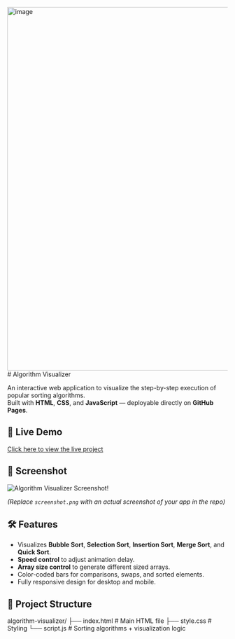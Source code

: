 <img width="1888" height="830" alt="image" src="https://github.com/user-attachments/assets/e8720b96-3b49-4233-896f-622b4b6108cc" /># Algorithm Visualizer

An interactive web application to visualize the step-by-step execution of popular sorting algorithms.  
Built with **HTML**, **CSS**, and **JavaScript** — deployable directly on **GitHub Pages**.

## 🚀 Live Demo
[Click here to view the live project](https://kaushalkumarthakur.github.io/Algorithm-Visualizer/)

## 📸 Screenshot
![Algorithm Visualizer Screenshot](<img width="1888" height="830" alt="image" src="https://github.com/user-attachments/assets/6f9369e9-f265-4e0c-8891-fa1014fd8be2" />)!
  
*(Replace `screenshot.png` with an actual screenshot of your app in the repo)*

## 🛠 Features
- Visualizes **Bubble Sort**, **Selection Sort**, **Insertion Sort**, **Merge Sort**, and **Quick Sort**.
- **Speed control** to adjust animation delay.
- **Array size control** to generate different sized arrays.
- Color-coded bars for comparisons, swaps, and sorted elements.
- Fully responsive design for desktop and mobile.

## 📂 Project Structure
algorithm-visualizer/
├── index.html # Main HTML file
├── style.css # Styling
└── script.js # Sorting algorithms + visualization logic
